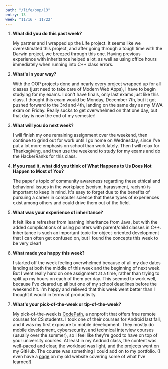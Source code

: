 ```yaml
---
path: "/life/oop/13"
entry: 13
week: "11/16 - 11/22"
---
```


1. **What did you do this past week?**

    My partner and I wrapped up the Life project. It seems like we overestimated this project, and after going through a tough time with the Darwin project, we breezed through this one. Having previous experience with inheritance helped a lot, as well as using office hours immediately when running into C++ class errors.

1. **What's in your way?**

    With the OOP projects done and nearly every project wrapped up for all classes (just need to take care of Modern Web Apps), I have to begin studying for my exams. I don't have finals, only last exams just like this class. I thought this exam would be Monday, December 7th, but it got pushed forward to the 3rd and 4th, landing on the same day as my MWA exam on Friday. Really sucks to get overwhelmed on that one day, but that day is now the end of my semester!

1. **What will you do next week?**

    I will finish my one remaining assignment over the weekend, then continue to grind out for work until I go home on Wednesday, since I've put a lot more emphasis on school than work lately. Then I will relax for Thanksgiving, and then use the weekend to study for my exams and do the HackerRanks for this class.

1. **If you read it, what did you think of What Happens to Us Does Not Happen to Most of You?**

    The paper's topic of community awareness regarding these ethical and behavioral issues in the workplace (sexism, harassment, racism) is important to keep in mind. It's easy to forget due to the benefits of pursuing a career in computer science that these types of experiences exist among others and could drive them out of the field.

1. **What was your experience of inheritance?**

    It felt like a refresher from learning inheritance from Java, but with the added complications of using pointers with parent/child classes in C++. Inheritance is such an important topic for object-oriented development that I can often get confused on, but I found the concepts this week to be very clear!

1. **What made you happy this week?**

    I started off the week feeling overwhelmed because of all my due dates landing at both the middle of this week and the beginning of next week. But I went really hard on one assignment at a time, rather than trying to split up my hours on each of them per day. This seemed to work well, because I've cleared up all but one of my school deadlines before the weekend hit. I'm happy and relieved that this week went better than I thought it would in terms of productivity.

1. **What's your pick-of-the-week or tip-of-the-week?**

    My pick-of-the-week is [CodePath](https://codepath.org/classes), a nonprofit that offers free remote courses for CS students. I took one of their courses for Android last fall, and it was my first exposure to mobile development. They mostly do mobile development, cybersecurity, and technical interview courses (usually over the summer), so I feel like they're good to have on top of your university courses. At least in my Android class, the content was well-paced and clear, the workload was light, and the projects went on my GitHub. The course was something I could add on to my portfolio. (I even have a [page](https://andrewandyle.github.io/codepath.html) on my old website covering some of what I've learned!)